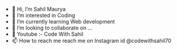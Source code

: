 - 👋 Hi, I’m Sahil Maurya
- 👀 I’m interested in Coding 
- 🌱 I’m currently learning Web development 
- 💞️ I’m looking to collaborate on ...
- 🔴 Youtube :- Code With Sahil
- 📫 How to reach me reach me on Instagram id @codewithsahil70 
<!---
LogicTenacity/LogicTenacity is a ✨ special ✨ repository because its `README.md` (this file) appears on your GitHub profile.
You can click the Preview link to take a look at your changes.
---
